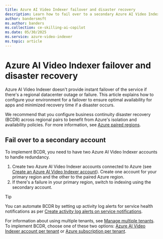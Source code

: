 ```yaml
---
title: Azure AI Video Indexer failover and disaster recovery
description: Learn how to fail over to a secondary Azure AI Video Indexer account if a regional datacenter failure or disaster occurs.
author: bandersmsft
ms.author: banders
ms.collection: ce-skilling-ai-copilot
ms.date: 05/30/2025
ms.service: azure-video-indexer
ms.topic: article
---
```


# Azure AI Video Indexer failover and disaster recovery

Azure AI Video Indexer doesn't provide instant failover of the service if there's a regional datacenter outage or failure. This article explains how to configure your environment for a failover to ensure optimal availability for apps and minimized recovery time if a disaster occurs.

We recommend that you configure business continuity disaster recovery (BCDR) across regional pairs to benefit from Azure's isolation and availability policies. For more information, see [Azure paired regions](/azure/availability-zones/cross-region-replication-azure).

## Fail over to a secondary account

To implement BCDR, you need to have two Azure AI Video Indexer accounts to handle redundancy.

1. Create two Azure AI Video Indexer accounts connected to Azure (see [Create an Azure AI Video Indexer account](connect-to-azure.md)). Create one account for your primary region and the other to the paired Azure region.
1. If there's a failure in your primary region, switch to indexing using the secondary account.

> [!TIP]
> You can automate BCDR by setting up activity log alerts for service health notifications as per [Create activity log alerts on service notifications](/azure/service-health/alerts-activity-log-service-notifications-portal).

For information about using multiple tenants, see [Manage multiple tenants](manage-multiple-tenants.md). To implement BCDR, choose one of these two options: [Azure AI Video Indexer account per tenant](./manage-multiple-tenants.md#azure-ai-video-indexer-account-per-tenant) or [Azure subscription per tenant](./manage-multiple-tenants.md#azure-subscription-per-tenant).
